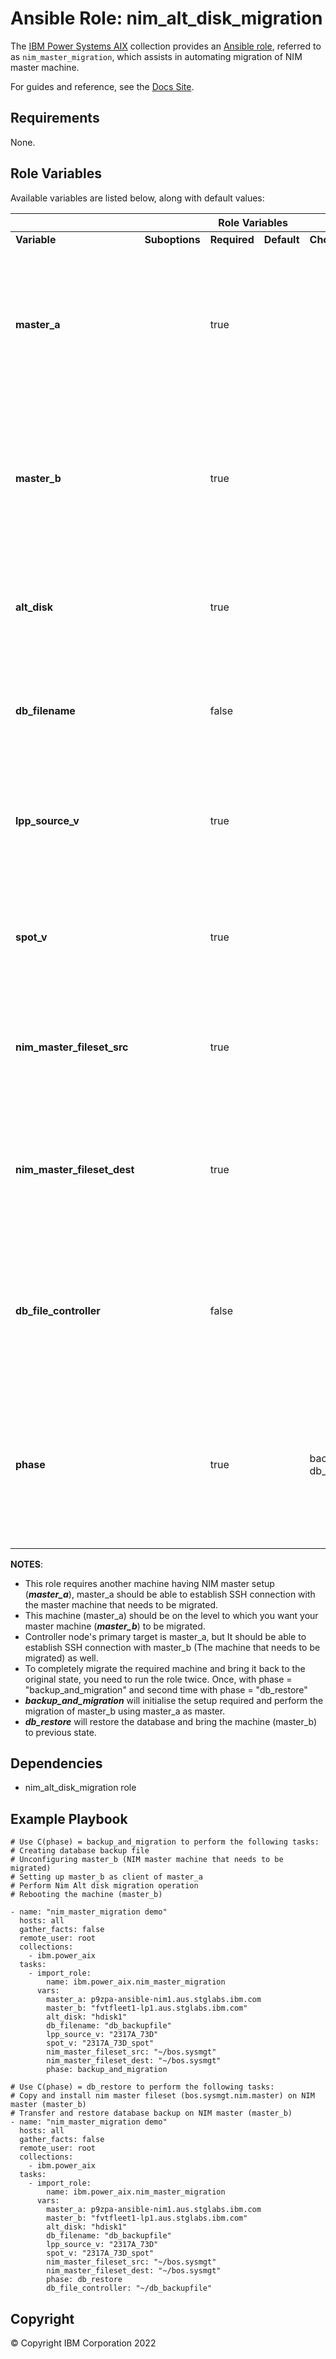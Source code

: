 # Ansible Role: nim_alt_disk_migration
The [IBM Power Systems AIX](../../README.md) collection provides an 
[Ansible role](https://docs.ansible.com/ansible/latest/user_guide/playbooks_reuse_roles.html), 
referred to as `nim_master_migration`, which assists in automating migration of NIM master machine.

For guides and reference, see the [Docs Site](https://ibm.github.io/ansible-power-aix/roles.html).

## Requirements

None.

## Role Variables


Available variables are listed below, along with default values:

<table>
    <thead>
        <tr>
            <th colspan="6"> Role Variables </th>
        </tr>
    </thead>
    <tbody>
        <tr>
            <td><b> Variable </b></td>
            <td><b> Suboptions </b></td>
            <td><b> Required </b></td>
            <td><b> Default </b></td>
            <td><b> Choices </b></td>
            <td><b> Comments </b></td>
        </tr>
        <tr>
            <td><b> master_a </b></td>
            <td>  </td>
            <td> true </td>
            <td>  </td>
            <td>  </td>
            <td> 
                NIM Master that will be used in migrating the required Master machine. Controller node would be connected to this node.
            </td>
        </tr>
        <tr>
            <td><b> master_b </b></td>
            <td>  </td>
            <td> true </td>
            <td>  </td>
            <td>  </td>
            <td>
                Specifies the NIM Master machine that is supposed to be migrated using
                another NIM Master (master_a) as its master.
            </td>
        </tr>
        <tr>
            <td><b> alt_disk </b></td>
            <td>  </td>
            <td> true </td>
            <td>  </td>
            <td>  </td>
            <td> 
                Specifies the alternate disk on which NIM Alt Disk Migration will take place.
            </td>
        </tr>
        <tr>
            <td><b> db_filename </b></td>
            <td>  </td>
            <td> false </td>
            <td>  </td>
            <td>  </td>
            <td> 
                Specifies the filename, where the database backup will be created on master_b machine.
            </td>
        </tr>
        <tr>
            <td><b> lpp_source_v </b></td>
            <td>  </td>
            <td> true </td>
            <td>  </td>
            <td>  </td>
            <td> 
                Specifies a NIM object name associated to a LPP resource for the desired level of migration.
            </td>
        </tr>
        <tr>
            <td><b> spot_v </b></td>
            <td>  </td>
            <td> true </td>
            <td>  </td>
            <td>  </td>
            <td> 
                Specifies a NIM object name associated to a spot resource for the desired level of migration.
            </td>
        </tr>
        <tr>
            <td><b> nim_master_fileset_src </b></td>
            <td>  </td>
            <td> true </td>
            <td>  </td>
            <td>  </td>
            <td> 
                Specifies the location and filename, where the NIM master fileset (nos.sysmgt) is located.
            </td>
        </tr>
        <tr>
            <td><b> nim_master_fileset_dest </b></td>
            <td>  </td>
            <td> true </td>
            <td>  </td>
            <td>  </td>
            <td> 
                Specifies the location wher NIM master fileset will be copied to/located on the NIM master mahine (master_b)
            </td>
        </tr>
        <tr>
            <td><b> db_file_controller </b></td>
            <td>  </td>
            <td> false </td>
            <td>  </td>
            <td>  </td>
            <td> 
                Specifies the location where the database backup file will be copied to from the NIM master machine (master_b)
            </td>
        </tr>
        <tr>
            <td><b> phase </b></td>
            <td>  </td>
            <td> true </td>
            <td>  </td>
            <td> backup_and_migration, db_restore </td>
            <td> 
                Specifies the phase of operations that need to be performed so as to accomplish the broader task of Migrating NIM Master machine.
            </td>
        </tr>
    </tbody>
</table>

**NOTES**: 
- This role requires another machine having NIM master setup (***master_a***), master_a should be able to establish SSH connection with the master machine that needs to be migrated.
- This machine (master_a) should be on the level to which you want your master machine (***master_b***) to be migrated.
- Controller node's primary target is master_a, but It should be able to establish SSH connection with master_b (The machine that needs to be migrated) as well.
- To completely migrate the required machine and bring it back to the original state, you need to run the role twice. Once, with phase = "backup_and_migration" and second time with phase = "db_restore"
- ***backup_and_migration*** will initialise the setup required and perform the migration of master_b using master_a as master.
- ***db_restore*** will restore the database and bring the machine (master_b) to previous state.

## Dependencies

- nim_alt_disk_migration role

## Example Playbook

```
# Use C(phase) = backup_and_migration to perform the following tasks:
# Creating database backup file
# Unconfiguring master_b (NIM master machine that needs to be migrated)
# Setting up master_b as client of master_a
# Perform Nim Alt disk migration operation
# Rebooting the machine (master_b)

- name: "nim_master_migration demo"
  hosts: all
  gather_facts: false
  remote_user: root
  collections:
    - ibm.power_aix
  tasks:
    - import_role:
        name: ibm.power_aix.nim_master_migration
      vars:
        master_a: p9zpa-ansible-nim1.aus.stglabs.ibm.com
        master_b: "fvtfleet1-lp1.aus.stglabs.ibm.com"
        alt_disk: "hdisk1"
        db_filename: "db_backupfile"
        lpp_source_v: "2317A_73D"
        spot_v: "2317A_73D_spot"
        nim_master_fileset_src: "~/bos.sysmgt"
        nim_master_fileset_dest: "~/bos.sysmgt"
        phase: backup_and_migration
```

```
# Use C(phase) = db_restore to perform the following tasks:
# Copy and install nim master fileset (bos.sysmgt.nim.master) on NIM master (master_b)
# Transfer and restore database backup on NIM master (master_b)
- name: "nim_master_migration demo"
  hosts: all
  gather_facts: false
  remote_user: root
  collections:
    - ibm.power_aix
  tasks:
    - import_role:
        name: ibm.power_aix.nim_master_migration
      vars:
        master_a: p9zpa-ansible-nim1.aus.stglabs.ibm.com
        master_b: "fvtfleet1-lp1.aus.stglabs.ibm.com"
        alt_disk: "hdisk1"
        db_filename: "db_backupfile"
        lpp_source_v: "2317A_73D"
        spot_v: "2317A_73D_spot"
        nim_master_fileset_src: "~/bos.sysmgt"
        nim_master_fileset_dest: "~/bos.sysmgt"
        phase: db_restore
        db_file_controller: "~/db_backupfile"
```
## Copyright
© Copyright IBM Corporation 2022
